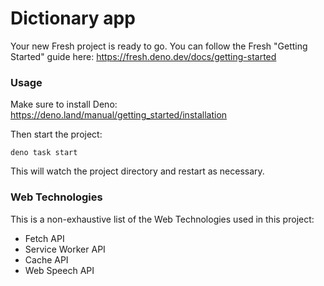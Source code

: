 # Dictionary app

Your new Fresh project is ready to go. You can follow the Fresh "Getting
Started" guide here: https://fresh.deno.dev/docs/getting-started

### Usage

Make sure to install Deno: https://deno.land/manual/getting_started/installation

Then start the project:

```
deno task start
```

This will watch the project directory and restart as necessary.

### Web Technologies

This is a non-exhaustive list of the Web Technologies used in this project:

- Fetch API
- Service Worker API
- Cache API
- Web Speech API 
